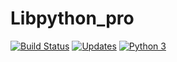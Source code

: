 # Libpython_pro
[![Build Status](https://app.travis-ci.com/Charles-Silva-07/Libpython_pro.svg?branch=main)](https://app.travis-ci.com/Charles-Silva-07/Libpython_pro)
[![Updates](https://pyup.io/repos/github/Charles-Silva-07/Libpython_pro/shield.svg)](https://pyup.io/repos/github/Charles-Silva-07/Libpython_pro/)
[![Python 3](https://pyup.io/repos/github/Charles-Silva-07/Libpython_pro/python-3-shield.svg)](https://pyup.io/repos/github/Charles-Silva-07/Libpython_pro/)
#